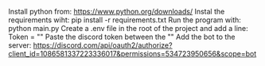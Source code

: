 Install python from: https://www.python.org/downloads/
Instal the requirements wiht: pip install -r requirements.txt
Run the program with: python main.py
Create a .env file in the root of the project and add a line: Token = ""
Paste the discord token between the ""
Add the bot to the server: https://discord.com/api/oauth2/authorize?client_id=1086581337223336017&permissions=534723950656&scope=bot